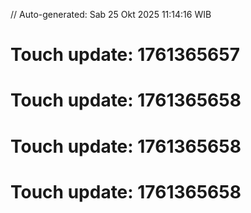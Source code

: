 // Auto-generated: Sab 25 Okt 2025 11:14:16 WIB

# Touch update: 1761365657

# Touch update: 1761365658

# Touch update: 1761365658

# Touch update: 1761365658
